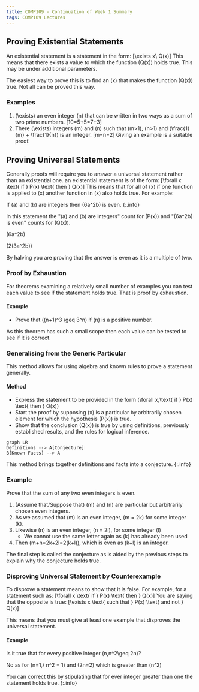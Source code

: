 ```yaml
---
title: COMP109 - Continuation of Week 1 Summary
tags: COMP109 Lectures
---
```

## Proving Existential Statements
An existential statement is a statement in the form: 
\[\exists x\ Q(x)\]
This means that there exists a value to which the function \(Q(x)\) holds true. This may be under additional parameters.

The easiest way to prove this is to find an \(x\) that makes the function \(Q(x)\) true. Not all can be proved this way. 

### Examples
1. \(\exists\) an even integer \(n\) that can be written in two ways as a sum of two prime numbers. 
	\[10=5+5=7+3\]
1. There \(\exists\) integers \(m\) and \(n\) such that \(m>1\), \(n>1\) and \(\frac{1}{m} + \frac{1}{n}\) is an integer.
	\[m=n=2\]
		Giving an example is a suitable proof.

## Proving Universal Statements
Generally proofs will require you to answer a universal statement rather than an existential one. an existential statement is of the form:
\[\forall x \text{ if } P(x) \text{ then } Q(x)\]
This means that for all of \(x\) if one function is applied to \(x\) another function in \(x\) also holds true. For example:

If \(a\) and \(b\) are integers then \(6a^2b\) is even.
{:.info}

In this statement the "\(a\) and \(b\) are integers" count for \(P(x)\) and "\(6a^2b\) is even" counts for \(Q(x)\). 

\(6a^2b\)  

\(2(3a^2b)\)

By halving you are proving that the answer is even as it is a multiple of two.

### Proof by Exhaustion
For theorems examining a relatively small number of examples you can test each value to see if the statement holds true. That is proof by exhaustion.

#### Example
* Prove that \((n+1)^3 \geq 3^n\) if \(n\) is a positive number.

As this theorem has such a small scope then each value can be tested to see if it is correct.

### Generalising from the Generic Particular
This method allows for using algebra and known rules to prove a statement generally.

#### Method
* Express the statement to be provided in the form \(\forall x,\text{ if } P(x) \text{ then } Q(x)\)
* Start the proof by supposing \(x\) is a particular by arbitrarily chosen element for which the hypothesis \(P(x)\) is true.
* Show that the conclusion \(Q(x)\) is true by using definitions, previously established results, and the rules for logical inference.

```mermaid
graph LR
Definitions --> A[Conjecture]
B[Known Facts] --> A
```

This method brings together definitions and facts into a conjecture.
{:.info}

### Example
Prove that the sum of any two even integers is even.

1. (Assume that/Suppose that) \(m\) and \(n\) are particular but arbitrarily chosen even integers.
1. As we assumed that \(m\) is an even integer, \(m = 2k\) for some integer \(k\). 
1. Likewise \(n\) is an even integer, \(n = 2l\), for some integer \(l\)
	* We cannot use the same letter again as \(k\) has already been used
1. Then \(m+n=2k+2l=2(k+l)\), which is even as \(k+l\) is an integer.

The final step is called the conjecture as is aided by the previous steps to explain why the conjecture holds true.

### Disproving Universal Statement by Counterexample
To disprove a statement means to show that it is false. For example, for a statement such as:
\[\forall x \text{ if } P(x) \text{ then } Q(x)\]
You are saying that the opposite is true:
\[\exists x \text{ such that } P(x) \text{ and not } Q(x)\]

This means that you must give at least one example that disproves the universal statement.

#### Example
Is it true that for every positive integer \(n,n^2\geq 2n\)?

No as for \(n=1,\ n^2 = 1\) and \(2n=2\) which is greater than \(n^2\)
		
You can correct this by stipulating that for ever integer greater than one the statement holds true.
{:.info}
